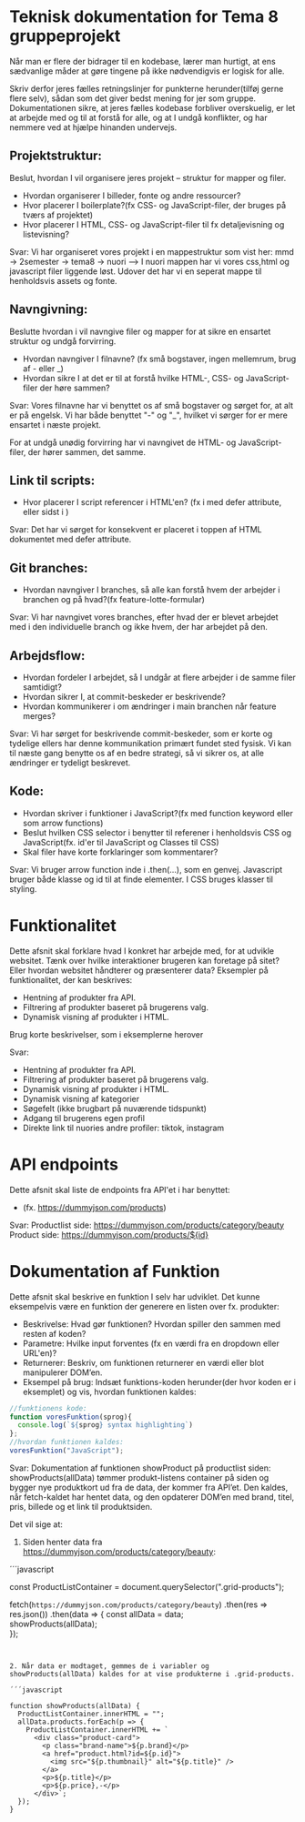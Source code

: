 # Teknisk dokumentation for Tema 8 gruppeprojekt
Når man er flere der bidrager til en kodebase, lærer man hurtigt, at ens sædvanlige måder at gøre tingene på ikke nødvendigvis er logisk for alle.

Skriv derfor jeres fælles retningslinjer for punkterne herunder(tilføj gerne flere selv), sådan som det giver bedst mening for jer som gruppe. Dokumentationen sikre, at jeres fælles kodebase forbliver overskuelig, er let at arbejde med og til at forstå for alle, og at I undgå konflikter, og har nemmere ved at hjælpe hinanden undervejs.

## Projektstruktur:
Beslut, hvordan I vil organisere jeres projekt – struktur for mapper og filer.
- Hvordan organiserer I billeder, fonte og andre ressourcer?
- Hvor placerer I boilerplate?(fx CSS- og JavaScript-filer, der bruges på tværs af projektet)
- Hvor placerer I HTML, CSS- og JavaScript-filer til fx detaljevisning og listevisning?

Svar: Vi har organiseret vores projekt i en mappestruktur som vist her: mmd -> 2semester -> tema8 -> nuori --> 
I nuori mappen har vi vores css,html og javascript filer liggende løst. Udover det har vi en seperat mappe til henholdsvis assets og fonte.



## Navngivning:
Beslutte hvordan i vil navngive filer og mapper for at sikre en ensartet struktur og undgå forvirring.
- Hvordan navngiver I filnavne? (fx små bogstaver, ingen mellemrum, brug af - eller _)
- Hvordan sikre I at det er til at forstå hvilke HTML-, CSS- og JavaScript-filer der høre sammen?

Svar: Vores filnavne har vi benyttet os af små bogstaver og sørget for, at alt er på engelsk. Vi har både benyttet "-" og "_", hvilket vi sørger for er mere ensartet i næste projekt. 

For at undgå unødig forvirring har vi navngivet de HTML- og JavaScript-filer, der hører sammen, det samme.

## Link til scripts:
- Hvor placerer I script referencer i HTML'en? (fx i <head> med defer attribute, eller sidst i <body>)

Svar: Det har vi sørget for konsekvent er placeret i toppen af HTML dokumentet med defer attribute.

## Git branches:
- Hvordan navngiver I branches, så alle kan forstå hvem der arbejder i branchen og på hvad?(fx feature-lotte-formular)

Svar: Vi har navngivet vores branches, efter hvad der er blevet arbejdet med i den individuelle branch og ikke hvem, der har arbejdet på den. 


## Arbejdsflow:
- Hvordan fordeler I arbejdet, så I undgår at flere arbejder i de samme filer samtidigt?
- Hvordan sikrer I, at commit-beskeder er beskrivende?
- Hvordan kommunikerer i om ændringer i main branchen når feature merges?

Svar: Vi har sørget for beskrivende commit-beskeder, som er korte og tydelige ellers har denne kommunikation primært fundet sted fysisk. Vi kan til næste gang benytte os af en bedre strategi, så vi sikrer os, at alle ændringer er tydeligt beskrevet.

## Kode:
- Hvordan skriver i funktioner i JavaScript?(fx med function keyword eller som arrow functions)
- Beslut hvilken CSS selector i benytter til referener i henholdsvis CSS og JavaScript(fx. id'er til JavaScript og Classes til CSS)
- Skal filer have korte forklaringer som kommentarer?

Svar: Vi bruger arrow function inde i .then(...), som en genvej.
Javascript bruger både klasse og id til at finde elementer. I CSS bruges klasser til styling.


# Funktionalitet
Dette afsnit skal forklare hvad I konkret har arbejde med, for at udvikle websitet. Tænk over hvilke interaktioner brugeren kan foretage på sitet? Eller hvordan websitet håndterer og præsenterer data? Eksempler på funktionalitet, der kan beskrives:

- Hentning af produkter fra API.
- Filtrering af produkter baseret på brugerens valg.
- Dynamisk visning af produkter i HTML.

Brug korte beskrivelser, som i eksemplerne herover

Svar:
- Hentning af produkter fra API.
- Filtrering af produkter baseret på brugerens valg.
- Dynamisk visning af produkter i HTML.
- Dynamisk visning af kategorier
- Søgefelt (ikke brugbart på nuværende tidspunkt)
- Adgang til brugerens egen profil
- Direkte link til nuories andre profiler: tiktok, instagram


# API endpoints
Dette afsnit skal liste de endpoints fra API'et i har benyttet:
- (fx. https://dummyjson.com/products)

Svar: 
Productlist side: https://dummyjson.com/products/category/beauty
Product side: https://dummyjson.com/products/${id}

# Dokumentation af Funktion 
Dette afsnit skal beskrive en funktion I selv har udviklet. Det kunne eksempelvis være en funktion der generere en listen over fx. produkter: 

- Beskrivelse: Hvad gør funktionen? Hvordan spiller den sammen med resten af koden?
- Parametre: Hvilke input forventes (fx en værdi fra en dropdown eller URL'en)?
- Returnerer: Beskriv, om funktionen returnerer en værdi eller blot manipulerer DOM’en.
- Eksempel på brug: Indsæt funktions-koden herunder(der hvor koden er i eksemplet) og vis, hvordan funktionen kaldes:
```javascript
//funktionens kode:
function voresFunktion(sprog){
  console.log(`${sprog} syntax highlighting`)
};
//hvordan funktionen kaldes:
voresFunktion("JavaScript");
```

Svar:
Dokumentation af funktionen showProduct på productlist siden:
showProducts(allData) tømmer produkt-listens container på siden og bygger nye produktkort ud fra de data, der kommer fra API’et. Den kaldes, når fetch-kaldet har hentet data, og den opdaterer DOM’en med brand, titel, pris, billede og et link til produktsiden.

Det vil sige at:
1. Siden henter data fra https://dummyjson.com/products/category/beauty:

´´´javascript

const ProductListContainer = document.querySelector(".grid-products");


fetch(`https://dummyjson.com/products/category/beauty`)
  .then(res => res.json())
  .then(data => {
    const allData = data;            
    showProducts(allData);                
  });

```


2. Når data er modtaget, gemmes de i variabler og showProducts(allData) kaldes for at vise produkterne i .grid-products.

´´´javascript

function showProducts(allData) {
  ProductListContainer.innerHTML = "";   
  allData.products.forEach(p => {
    ProductListContainer.innerHTML += `
      <div class="product-card">
        <p class="brand-name">${p.brand}</p>
        <a href="product.html?id=${p.id}">
          <img src="${p.thumbnail}" alt="${p.title}" />
        </a>
        <p>${p.title}</p>
        <p>${p.price},-</p>
      </div>`;
  });
}

```